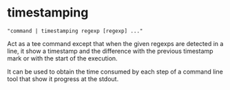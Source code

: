 # timestamping

```
"command | timestamping regexp [regexp] ..."
```

Act as a tee command except that when the given regexps are detected in a line, it show a timestamp and the difference with the previous timestamp mark or with the start of the execution.

It can be used to obtain the time consumed by each step of a command line tool that show it progress at the stdout.
